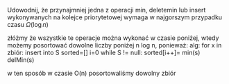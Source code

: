 Udowodnij, że przynajmniej jedna z operacji min, deletemin lub insert wykonywanych na kolejce priorytetowej wymaga w najgorszym przypadku czasu $\Omega(\log n)$


złóżmy że wszystkie te operacje można wykonać w czasie poniżej, wtedy możemy posortować dowolne liczby poniżej n log n, ponieważ:
alg:
for x in zbiór:
	insert into S 
sorted=\[]
i=0
while S != null:
	sorted\[i++]= min(s)
	delMin(s)

w ten sposób w czasie O(n) posortowaliśmy dowolny zbiór
